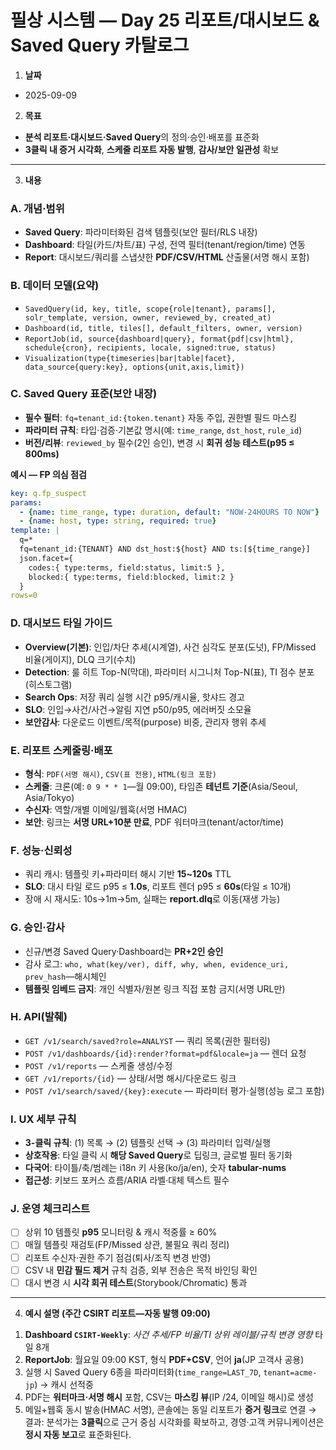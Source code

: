 # 필상 시스템 — Day 25 리포트/대시보드 & Saved Query 카탈로그

1. **날짜**

* 2025-09-09

2. **목표**

* **분석 리포트·대시보드·Saved Query**의 정의·승인·배포를 표준화
* **3클릭 내 증거 시각화**, **스케줄 리포트 자동 발행**, **감사/보안 일관성** 확보

---

3. **내용**

### A. 개념·범위

* **Saved Query**: 파라미터화된 검색 템플릿(보안 필터/RLS 내장)
* **Dashboard**: 타일(카드/차트/표) 구성, 전역 필터(tenant/region/time) 연동
* **Report**: 대시보드/쿼리를 스냅샷한 **PDF/CSV/HTML** 산출물(서명 해시 포함)

### B. 데이터 모델(요약)

* `SavedQuery(id, key, title, scope{role|tenant}, params[], solr_template, version, owner, reviewed_by, created_at)`
* `Dashboard(id, title, tiles[], default_filters, owner, version)`
* `ReportJob(id, source{dashboard|query}, format{pdf|csv|html}, schedule{cron}, recipients, locale, signed:true, status)`
* `Visualization(type{timeseries|bar|table|facet}, data_source{query:key}, options{unit,axis,limit})`

### C. Saved Query 표준(보안 내장)

* **필수 필터**: `fq=tenant_id:{token.tenant}` 자동 주입, 권한별 필드 마스킹
* **파라미터 규칙**: 타입·검증·기본값 명시(예: `time_range`, `dst_host`, `rule_id`)
* **버전/리뷰**: `reviewed_by` 필수(2인 승인), 변경 시 **회귀 성능 테스트(p95 ≤ 800ms)**

**예시 — FP 의심 점검**

```yaml
key: q.fp_suspect
params:
  - {name: time_range, type: duration, default: "NOW-24HOURS TO NOW"}
  - {name: host, type: string, required: true}
template: |
  q=*
  fq=tenant_id:{TENANT} AND dst_host:${host} AND ts:[${time_range}]
  json.facet={
    codes:{ type:terms, field:status, limit:5 },
    blocked:{ type:terms, field:blocked, limit:2 }
  }
rows=0
```

### D. 대시보드 타일 가이드

* **Overview(기본)**: 인입/차단 추세(시계열), 사건 심각도 분포(도넛), FP/Missed 비율(게이지), DLQ 크기(수치)
* **Detection**: 룰 히트 Top-N(막대), 파라미터 시그니처 Top-N(표), TI 점수 분포(히스토그램)
* **Search Ops**: 저장 쿼리 실행 시간 p95/캐시율, 핫샤드 경고
* **SLO**: 인입→사건/사건→알림 지연 p50/p95, 에러버짓 소모율
* **보안감사**: 다운로드 이벤트/목적(purpose) 비중, 관리자 행위 추세

### E. 리포트 스케줄링·배포

* **형식**: `PDF(서명 해시)`, `CSV(표 전용)`, `HTML(링크 포함)`
* **스케줄**: 크론(예: `0 9 * * 1`—월 09:00), 타임존 **테넌트 기준**(Asia/Seoul, Asia/Tokyo)
* **수신자**: 역할/개별 이메일/웹훅(서명 HMAC)
* **보안**: 링크는 **서명 URL+10분 만료**, PDF 워터마크(tenant/actor/time)

### F. 성능·신뢰성

* 쿼리 캐시: 템플릿 키+파라미터 해시 기반 **15~120s** TTL
* **SLO**: 대시 타일 로드 p95 ≤ **1.0s**, 리포트 렌더 p95 ≤ **60s**(타일 ≤ 10개)
* 장애 시 재시도: 10s→1m→5m, 실패는 **report.dlq**로 이동(재생 가능)

### G. 승인·감사

* 신규/변경 Saved Query·Dashboard는 **PR+2인 승인**
* 감사 로그: `who, what(key/ver), diff, why, when, evidence_uri, prev_hash`—해시체인
* **템플릿 임베드 금지**: 개인 식별자/원본 링크 직접 포함 금지(서명 URL만)

### H. API(발췌)

* `GET /v1/search/saved?role=ANALYST` — 쿼리 목록(권한 필터링)
* `POST /v1/dashboards/{id}:render?format=pdf&locale=ja` — 렌더 요청
* `POST /v1/reports` — 스케줄 생성/수정
* `GET /v1/reports/{id}` — 상태/서명 해시/다운로드 링크
* `POST /v1/search/saved/{key}:execute` — 파라미터 평가·실행(성능 로그 포함)

### I. UX 세부 규칙

* **3-클릭 규칙**: (1) 목록 → (2) 템플릿 선택 → (3) 파라미터 입력/실행
* **상호작용**: 타일 클릭 시 **해당 Saved Query**로 딥링크, 글로벌 필터 동기화
* **다국어**: 타이틀/축/범례는 i18n 키 사용(ko/ja/en), 숫자 **tabular-nums**
* **접근성**: 키보드 포커스 흐름/ARIA 라벨·대체 텍스트 필수

### J. 운영 체크리스트

* [ ] 상위 10 템플릿 **p95** 모니터링 & 캐시 적중률 ≥ 60%
* [ ] 매월 템플릿 재검토(FP/Missed 상관, 불필요 쿼리 정리)
* [ ] 리포트 수신자·권한 주기 점검(퇴사/조직 변경 반영)
* [ ] CSV 내 **민감 필드 제거** 규칙 검증, 외부 전송은 목적 바인딩 확인
* [ ] 대시 변경 시 **시각 회귀 테스트**(Storybook/Chromatic) 통과

---

4. **예시 설명 (주간 CSIRT 리포트—자동 발행 09:00)**

1) **Dashboard `CSIRT-Weekly`**: *사건 추세/FP 비율/TI 상위 레이블/규칙 변경 영향* 타일 8개
2) **ReportJob**: 월요일 09:00 KST, 형식 **PDF+CSV**, 언어 **ja**(JP 고객사 공용)
3) 실행 시 Saved Query 6종을 파라미터화(`time_range=LAST_7D`, `tenant=acme-jp`) → 캐시 선적중
4) PDF는 **워터마크·서명 해시** 포함, CSV는 **마스킹 뷰**(IP /24, 이메일 해시)로 생성
5) 메일+웹훅 동시 발송(HMAC 서명), 콘솔에는 동일 리포트가 **증거 링크**로 연결
   → 결과: 분석가는 **3클릭**으로 근거 중심 시각화를 확보하고, 경영·고객 커뮤니케이션은 **정시 자동 보고**로 표준화된다.
